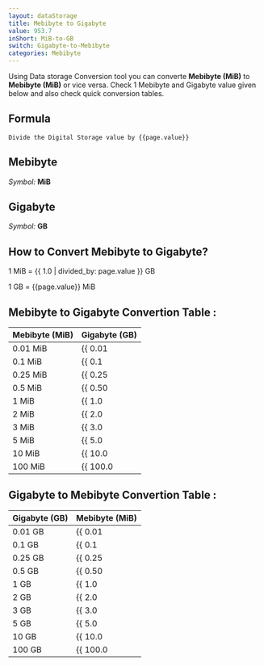 ```yaml
---
layout: dataStorage
title: Mebibyte to Gigabyte
value: 953.7
inShort: MiB-to-GB
switch: Gigabyte-to-Mebibyte
categories: Mebibyte
---
```


Using Data storage Conversion tool you can converte **Mebibyte (MiB)** to **Mebibyte (MiB)** or vice versa. Check 1 Mebibyte and Gigabyte value given below and also check quick conversion tables.

## Formula
`Divide the Digital Storage value by {{page.value}}`

## Mebibyte
*Symbol:* **MiB**

## Gigabyte
*Symbol:* **GB**

## How to Convert Mebibyte to Gigabyte?

1 MiB = {{ 1.0 | divided_by: page.value }} GB

1 GB = {{page.value}} MiB


## Mebibyte to Gigabyte Convertion Table :

| Mebibyte (MiB) | Gigabyte (GB) |
| ---- | ---- |
| 0.01 MiB | {{ 0.01 | divided_by: page.value }} GB |
| 0.1 MiB | {{ 0.1 | divided_by: page.value }} GB |
| 0.25 MiB | {{ 0.25 | divided_by: page.value }} GB |
| 0.5 MiB | {{ 0.50 | divided_by: page.value }} GB |
| 1 MiB | {{ 1.0 | divided_by: page.value }} GB |
| 2 MiB | {{ 2.0 | divided_by: page.value }} GB |
| 3 MiB | {{ 3.0 | divided_by: page.value }} GB |
| 5 MiB | {{ 5.0 | divided_by: page.value }} GB |
| 10 MiB | {{ 10.0 | divided_by: page.value }} GB |
| 100 MiB | {{ 100.0 | divided_by: page.value }} GB |

## Gigabyte to Mebibyte Convertion Table :

| Gigabyte (GB) | Mebibyte (MiB) |
| ---- | ---- |
| 0.01 GB | {{ 0.01 | times: page.value }} MiB |
| 0.1 GB | {{ 0.1 | times: page.value }} MiB |
| 0.25 GB | {{ 0.25 | times: page.value }} MiB |
| 0.5 GB | {{ 0.50 | times: page.value }} MiB |
| 1 GB | {{ 1.0 | times: page.value }} MiB |
| 2 GB | {{ 2.0 | times: page.value }} MiB |
| 3 GB | {{ 3.0 | times: page.value }} MiB |
| 5 GB | {{ 5.0 | times: page.value }} MiB |
| 10 GB | {{ 10.0 | times: page.value }} MiB |
| 100 GB | {{ 100.0 | times: page.value }} MiB |


<script>
document.getElementById('selectInput')[9].selected = true
document.getElementById('selectOutput')[12].selected = true
</script>
